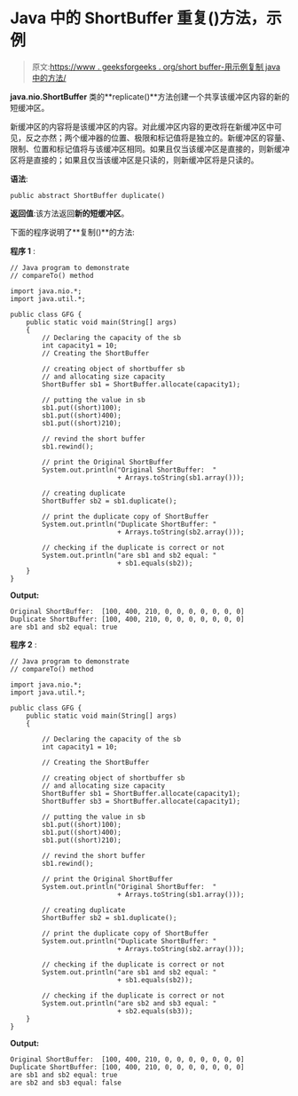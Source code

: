# Java 中的 ShortBuffer 重复()方法，示例

> 原文:[https://www . geeksforgeeks . org/short buffer-用示例复制 java 中的方法/](https://www.geeksforgeeks.org/shortbuffer-duplicate-method-in-java-with-examples/)

**java.nio.ShortBuffer** 类的**replicate()**方法创建一个共享该缓冲区内容的新的短缓冲区。

新缓冲区的内容将是该缓冲区的内容。对此缓冲区内容的更改将在新缓冲区中可见，反之亦然；两个缓冲器的位置、极限和标记值将是独立的。新缓冲区的容量、限制、位置和标记值将与该缓冲区相同。如果且仅当该缓冲区是直接的，则新缓冲区将是直接的；如果且仅当该缓冲区是只读的，则新缓冲区将是只读的。

**语法**:

```
public abstract ShortBuffer duplicate()
```

**返回值**:该方法返回**新的短缓冲区**。

下面的程序说明了**复制()**的方法:

**程序 1** :

```
// Java program to demonstrate
// compareTo() method

import java.nio.*;
import java.util.*;

public class GFG {
    public static void main(String[] args)
    {
        // Declaring the capacity of the sb
        int capacity1 = 10;
        // Creating the ShortBuffer

        // creating object of shortbuffer sb
        // and allocating size capacity
        ShortBuffer sb1 = ShortBuffer.allocate(capacity1);

        // putting the value in sb
        sb1.put((short)100);
        sb1.put((short)400);
        sb1.put((short)210);

        // revind the short buffer
        sb1.rewind();

        // print the Original ShortBuffer
        System.out.println("Original ShortBuffer:  "
                           + Arrays.toString(sb1.array()));

        // creating duplicate
        ShortBuffer sb2 = sb1.duplicate();

        // print the duplicate copy of ShortBuffer
        System.out.println("Duplicate ShortBuffer: "
                           + Arrays.toString(sb2.array()));

        // checking if the duplicate is correct or not
        System.out.println("are sb1 and sb2 equal: "
                           + sb1.equals(sb2));
    }
}
```

**Output:**

```
Original ShortBuffer:  [100, 400, 210, 0, 0, 0, 0, 0, 0, 0]
Duplicate ShortBuffer: [100, 400, 210, 0, 0, 0, 0, 0, 0, 0]
are sb1 and sb2 equal: true

```

**程序 2** :

```
// Java program to demonstrate
// compareTo() method

import java.nio.*;
import java.util.*;

public class GFG {
    public static void main(String[] args)
    {

        // Declaring the capacity of the sb
        int capacity1 = 10;

        // Creating the ShortBuffer

        // creating object of shortbuffer sb
        // and allocating size capacity
        ShortBuffer sb1 = ShortBuffer.allocate(capacity1);
        ShortBuffer sb3 = ShortBuffer.allocate(capacity1);

        // putting the value in sb
        sb1.put((short)100);
        sb1.put((short)400);
        sb1.put((short)210);

        // revind the short buffer
        sb1.rewind();

        // print the Original ShortBuffer
        System.out.println("Original ShortBuffer:  "
                           + Arrays.toString(sb1.array()));

        // creating duplicate
        ShortBuffer sb2 = sb1.duplicate();

        // print the duplicate copy of ShortBuffer
        System.out.println("Duplicate ShortBuffer: "
                           + Arrays.toString(sb2.array()));

        // checking if the duplicate is correct or not
        System.out.println("are sb1 and sb2 equal: "
                           + sb1.equals(sb2));

        // checking if the duplicate is correct or not
        System.out.println("are sb2 and sb3 equal: "
                           + sb2.equals(sb3));
    }
}
```

**Output:**

```
Original ShortBuffer:  [100, 400, 210, 0, 0, 0, 0, 0, 0, 0]
Duplicate ShortBuffer: [100, 400, 210, 0, 0, 0, 0, 0, 0, 0]
are sb1 and sb2 equal: true
are sb2 and sb3 equal: false

```